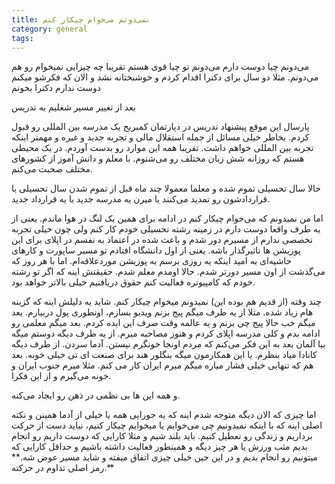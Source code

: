 ```yaml
---
title: نمی‌دونم می‌خوام چیکار کنم 
category: general
tags:  
---
```



می‌دونم چیا دوست دارم
می‌دونم تو چیا قوی هستم 
تقریبا چه چیزایی نمیخوام رو هم می‌دونم. مثلا دو سال برای دکترا اقدام کردم و خوشبختانه نشد و الان که فکرشو میکنم دوست ندارم دکترا بخونم


بعد از تغییر مسیر شغلیم به تدریس 

پارسال این موقع پیشنهاد تدریس در دپارتمان کمبریج یک مدرسه بین المللی رو قبول کردم. بخاطر خیلی مسائل از جمله استقلال مالی و تجربه جدید و غیره و مهمتر اینکه تجربه بین المللی خواهم داشت.
تقریبا همه این موارد رو بدست آوردم. در یک محیطی هستم که روزانه شش زبان مختلف رو می‌شنوم. با معلم و دانش آموز از کشورهای مختلف صحبت می‌کنم.

حالا سال تحسیلی تموم شده و معلما معمولا چند ماه قبل از تموم شدن سال تحسیلی یا قراردادشون رو تمدید می‌کنند یا میرن یه مدرسه جدید با یه قرارداد جدید. 

اما من نمیدونم که می‌خوام چیکار کنم در ادامه برای همین یک لنگ در هوا ماندم. یعنی از یه طرف واقعا دوست دارم در زمینه رشته تحسیلی خودم کار کنم ولی چون خیلی تجربه تخصصی ندارم از مسیرم دور شدم و باعث شده در اعتماد به نفسم در اپلای برای این پوزیشن ها تاثیرگذار باشه. یعنی از اول دانشگاه افتادم تو مسیر ساپورت و کارهای حاشیه‌ای به امید اینکه یه روزی برسم به پوزیشن موردعلاقه‌ام. اما با هر روز که می‌گذشت از اون مسیر دورتر شدم. حالا اومدم معلم شدم. 
حقیقتش اینه که اگر تو رشته خودم که کامپیوتره فعالیت کنم حقوق دریافتیم خیلی بالاتر خواهد بود.

چند وقته (از قدیم هم بوده این) نمیدونم میخوام چیکار کنم. شاید یه دلیلش اینه که گزینه هام زیاد شده. مثلا از یه طرف میگم پیج بزنم ویدیو بسازم، اونطوری پول دربیارم. بعد میگم خب حالا پیج چی بزنم و یه عالمه وقت صرف این ایده کردم.
بعد میگم معلمی رو ادامه بدم و کلی مدرسه اپلای کردم و هنوز مصاحبه میرم.
از یه طرف دیگه دوستم میگه بیا آلمان بعد به این فکر می‌کنم که مردم اونجا خونگرم نیستن. آدما سردن. 
از طرف دیگه کانادا میاد بنظرم.
یا این همکارمون میگه بنگلور هند برای صنعت ای تی خیلی خوبه.
بعد هم که تنهایی خیلی فشار میاره میگم میرم ایران کار می کنم. مثلا میرم جنوب ایران و خونه می‌گیرم و از این فکرا. 


و همه این ها بی نظمی در ذهن رو ایجاد می‌کنه. 

اما چیزی که الان دیگه متوجه شدم اینه که یه جورایی همه یا خیلی از آدما همینن و نکته اصلی اینه که با اینکه نمیدونیم چی می‌خوایم یا میخوایم چیکار کنیم، نباید دست از حرکت برداریم و زندگی رو تعطیل کنیم. باید بلند شیم و مثلا کارایی که دوست داریم رو انجام بدیم مثب ورزش یا هر چیز دیگه و همینطور فعالیت داشته باشیم و حداقل کارایی که میتونیم رو انجام بدیم و در این حین خیلی چیزی اتفاق میفته و شاید مسیر عوض شه.** رمز اصلی تداوم در حرکته.**